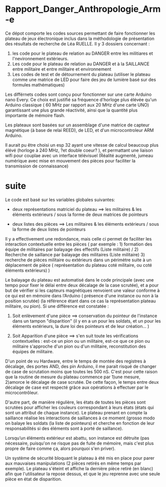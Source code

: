 # Rapport_Danger_Anthropologie_Arm-e

Ce dépot comporte les codes sources permettant de faire fonctionner les plateau de jeux électronique inclus dans la méthodologie de présentation des résultats de recherche de Léa RUELLE.
Il y 3 dossiers concernant : 
1) les code pour le plateau de relation au DANGER entre les militiares et l'nevironnement extérieurs.
2) Les code pour le plateau de relation au DANGER et à la SAILLANCE entre militaire et entre militaire et environnement
3) Les codes de test et de détournement du plateau (utiliser le plateau comme une matrice de LED pour faire des jeu de lumière basé sur des formules mathématiques)

Les différnets codes sont conçu pour fonctionner sur une carte Arduino nano Every. Ce choix est justifié sa fréquence d'horloge plus élévée qu'un Arduino classique ( 60 MHz par rapport aux 20 MHz d'une carte UNO) garantissant une plus grande réactivité,
ainsi que la quantité plus importante de mémoire flash.

Les plateaux sont basées sur un assemblage d'une matrice de capteur magnétique (à base de relai REED), de LED, et d'un microcontroleur ARM Arduino.


Il aurait pu être choisi un esp 32 ayant une vitesse de calcul beaucoup plus élévé (horloge à 240 MHz, ?et double coeur? ), et permattant une liaison wifi pour couplae avec un interface télévisuel (Réalité augmenté, jumeau numérique avec mise en mouvement des pièces pour faciliter la transmission de connaissance)


# suite 
Le code est basé sur les variables globales suivantes:

- deux représentations matriciel du plateau ==> les militaires & les éléments
extérieurs / sous la forme de deux matrices de pointeurs

- deux listes des pièces ==> Les militaires & les éléments extérieurs / sous la
forme de deux listes de pointeurs

Il y a effectivement une redondance, mais celle ci permet de faciliter les
interaction contextuelle entre les pièces ( par exemple : 1) formation des
équipe de militaires par balayage des effectifs (Liste militaire) / 2) Recherche
de saillance par balayage des militaires (Liste militaire)  3) recherche de
pièces militaire ou extérieurs dans un périmètre suite à un déplacement de pièce
( représentation du plateau coté militaire, ou coté éléments extérieurs) )

Le balayage du plateau est automatisé dans le code principale (avec une tempo
pour fixer le délai entre deux décalage de la case scrutée), et a pour but de
vérifier si les capteurs magnétiques renvoient une valeur conforme à ce qui est
en mémoire dans l’Arduino ( présence d'une instance ou non à la position
scrutée) (la référence étant dans ce cas la représentation plateau militaire, ou
pion). Si une différence est constatée :

1) Soit enlèvement d'une pièce ==> conservation du pointeur de l'instance dans
un tampon "disparition" (il y en a un pour les soldats, et un pour les éléments
extérieurs, la dure loi des pointeurs et de leur création... )

2) Soit Apparition d'une pièce ==> s'en suit toute les vérifications
contextuelles : est-ce un pion ou un militaire, est-ce que ce pion ou militaire
s'approche d'un pion ou d'un militaire, reconstitution des équipes de militaire.

D'un point de vu Hardware, entre le temps de montée des registres à décalage,
des portes AND, des pin Arduino, il me parait risqué de changer de case de
scrutation moins que toutes les 500 nS. C'est pour cette raison que la routine
de mesure du plateau commence par 1)une mesure, 2)amorce le décalage de case
scrutée. De cette façon, le temps entre deux décalage de case est respecté grâce
aux opérations à effectuer par le microcontrôleur.

D'autre part, de manière régulière, les états de toutes les pièces sont scrutées
pour afficher les couleurs correspondant à leurs états (états qui sont un
attribut de chaque instance). Le plateau prenant en compte la saillance réalise
les interactions de saillances à ce moment (grosso modo on balaye les soldats
(la liste de pointeurs) et cherche en fonction de leur responsabilités si des
éléments sont à porté de saillance).

Lorsqu’un éléments extérieur est abattu, son instance est détruite (pas
nécessaire, puisqu'on ne risque pas de fuite de mémoire, mais c'est plus propre
de faire comme ça, alors pourquoi s'en priver).

Un système de sécurité bloquant le plateau à été mis en place pour parer aux
mauvaises manipulations (2 pièces retirés en même temps par exemple). Le plateau
s'éteint et affiche la dernière pièce retiré (en blanc) afin que l'utilisateur
la repose dessus, et que le jeu reprenne avec une seule pièce en état de
disparition.
